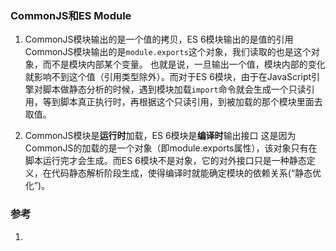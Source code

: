 ### CommonJS和ES Module
1. CommonJS模块输出的是一个值的拷贝，ES 6模块输出的是值的引用
CommonJS模块输出的是`module.exports`这个对象，我们读取的也是这个对象，而不是模块内部某个变量。
也就是说，一旦输出一个值，模块内部的变化就影响不到这个值（引用类型除外）。而对于ES 6模块，由于在JavaScript引擎对脚本做静态分析的时候，遇到模块加载`import`命令就会生成一个只读引用，等到脚本真正执行时，再根据这个只读引用，到被加载的那个模块里面去取值。

2. CommonJS模块是**运行时**加载，ES 6模块是**编译时**输出接口
这是因为CommonJS的加载的是一个对象（即module.exports属性），该对象只有在脚本运行完才会生成。而ES 6模块不是对象，它的对外接口只是一种静态定义，在代码静态解析阶段生成，使得编译时就能确定模块的依赖关系(“静态优化”)。

### 参考
1. [](https://juejin.im/post/5d5639c7e51d453b5c1218b4)